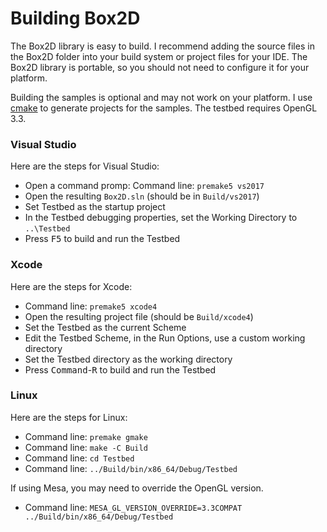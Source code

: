 # Building Box2D

The Box2D library is easy to build. I recommend adding the source files in the Box2D folder into your build system or project files for your IDE. The Box2D library is portable, so you should not need to configure it for your platform.

Building the samples is optional and may not work on your platform. I use [cmake](https://cmake.org/) to generate projects for the samples. The testbed requires OpenGL 3.3.

### Visual Studio
Here are the steps for Visual Studio:
- Open a command promp: Command line: `premake5 vs2017`
- Open the resulting `Box2D.sln` (should be in `Build/vs2017`)
- Set Testbed as the startup project
- In the Testbed debugging properties, set the Working Directory to `..\Testbed`
- Press <kbd>F5</kbd> to build and run the Testbed

### Xcode
Here are the steps for Xcode:
- Command line: `premake5 xcode4`
- Open the resulting project file (should be `Build/xcode4`)
- Set the Testbed as the current Scheme
- Edit the Testbed Scheme, in the Run Options, use a custom working directory
- Set the Testbed directory as the working directory
- Press <kbd>Command</kbd>-<kbd>R</kbd> to build and run the Testbed

### Linux
Here are the steps for Linux:
- Command line: `premake gmake`
- Command line: `make -C Build`
- Command line: `cd Testbed`
- Command line: `../Build/bin/x86_64/Debug/Testbed`

If using Mesa, you may need to override the OpenGL version.
- Command line: `MESA_GL_VERSION_OVERRIDE=3.3COMPAT ../Build/bin/x86_64/Debug/Testbed`
